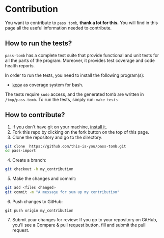 # Contribution

You want to contribute to `pass tomb`, **thank a lot for this.** You will find
in this page all the useful information needed to contribute.

## How to run the tests?

`pass-tomb` has a complete test suite that provide functional and unit tests
for all the parts of the program. Moreover, it provides test coverage and code
health reports.

In order to run the tests, you need to install the following program(s):
* [kcov][kcov] as coverage system for bash.

The tests require `sudo` access, and the generated tomb are written in
`/tmp/pass-tomb`. To run the tests, simply run: `make tests`


## How to contribute?

1. If you don't have git on your machine, [install it][git].
2. Fork this repo by clicking on the fork button on the top of this page.
3. Clone the repository and go to the directory:
```sh
git clone  https://github.com/this-is-you/pass-tomb.git
cd pass-import
```
4. Create a branch:
```sh
git checkout -b my_contribution
```
5. Make the changes and commit:
```sh
git add <files changed>
git commit -m "A message for sum up my contribution"
```
6. Push changes to GitHub:
```
git push origin my_contribution
```
7. Submit your changes for review: If you go to your repository on GitHub,
you'll see a Compare & pull request button, fill and submit the pull request.

[kcov]: https://github.com/SimonKagstrom/kcov
[git]: https://help.github.com/articles/set-up-git/
